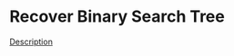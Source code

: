 Recover Binary Search Tree
=====  
[Description](https://leetcode.com/problems/recover-binary-search-tree/)